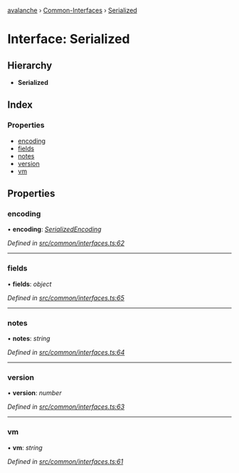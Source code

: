 [avalanche](../README.md) › [Common-Interfaces](../modules/common_interfaces.md) › [Serialized](common_interfaces.serialized.md)

# Interface: Serialized

## Hierarchy

* **Serialized**

## Index

### Properties

* [encoding](common_interfaces.serialized.md#encoding)
* [fields](common_interfaces.serialized.md#fields)
* [notes](common_interfaces.serialized.md#notes)
* [version](common_interfaces.serialized.md#version)
* [vm](common_interfaces.serialized.md#vm)

## Properties

###  encoding

• **encoding**: *[SerializedEncoding](../modules/src_utils.md#serializedencoding)*

*Defined in [src/common/interfaces.ts:62](https://github.com/ava-labs/avalanchejs/blob/82de5d8/src/common/interfaces.ts#L62)*

___

###  fields

• **fields**: *object*

*Defined in [src/common/interfaces.ts:65](https://github.com/ava-labs/avalanchejs/blob/82de5d8/src/common/interfaces.ts#L65)*

___

###  notes

• **notes**: *string*

*Defined in [src/common/interfaces.ts:64](https://github.com/ava-labs/avalanchejs/blob/82de5d8/src/common/interfaces.ts#L64)*

___

###  version

• **version**: *number*

*Defined in [src/common/interfaces.ts:63](https://github.com/ava-labs/avalanchejs/blob/82de5d8/src/common/interfaces.ts#L63)*

___

###  vm

• **vm**: *string*

*Defined in [src/common/interfaces.ts:61](https://github.com/ava-labs/avalanchejs/blob/82de5d8/src/common/interfaces.ts#L61)*

